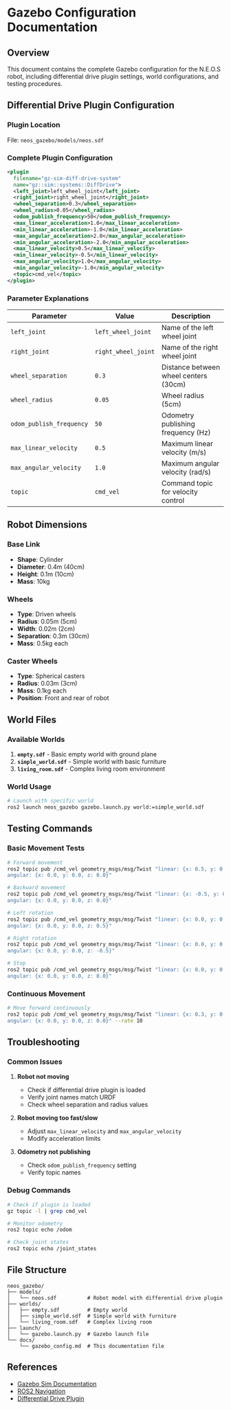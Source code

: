 # Gazebo Configuration Documentation

## Overview
This document contains the complete Gazebo configuration for the N.E.O.S robot, including differential drive plugin settings, world configurations, and testing procedures.

## Differential Drive Plugin Configuration

### Plugin Location
File: `neos_gazebo/models/neos.sdf`

### Complete Plugin Configuration
```xml
<plugin
  filename="gz-sim-diff-drive-system"
  name="gz::sim::systems::DiffDrive">
  <left_joint>left_wheel_joint</left_joint>
  <right_joint>right_wheel_joint</right_joint>
  <wheel_separation>0.3</wheel_separation>
  <wheel_radius>0.05</wheel_radius>
  <odom_publish_frequency>50</odom_publish_frequency>
  <max_linear_acceleration>1.0</max_linear_acceleration>
  <min_linear_acceleration>-1.0</min_linear_acceleration>
  <max_angular_acceleration>2.0</max_angular_acceleration>
  <min_angular_acceleration>-2.0</min_angular_acceleration>
  <max_linear_velocity>0.5</max_linear_velocity>
  <min_linear_velocity>-0.5</min_linear_velocity>
  <max_angular_velocity>1.0</max_angular_velocity>
  <min_angular_velocity>-1.0</min_angular_velocity>
  <topic>cmd_vel</topic>
</plugin>
```

### Parameter Explanations

| Parameter | Value | Description |
|-----------|-------|-------------|
| `left_joint` | `left_wheel_joint` | Name of the left wheel joint |
| `right_joint` | `right_wheel_joint` | Name of the right wheel joint |
| `wheel_separation` | `0.3` | Distance between wheel centers (30cm) |
| `wheel_radius` | `0.05` | Wheel radius (5cm) |
| `odom_publish_frequency` | `50` | Odometry publishing frequency (Hz) |
| `max_linear_velocity` | `0.5` | Maximum linear velocity (m/s) |
| `max_angular_velocity` | `1.0` | Maximum angular velocity (rad/s) |
| `topic` | `cmd_vel` | Command topic for velocity control |

## Robot Dimensions

### Base Link
- **Shape**: Cylinder
- **Diameter**: 0.4m (40cm)
- **Height**: 0.1m (10cm)
- **Mass**: 10kg

### Wheels
- **Type**: Driven wheels
- **Radius**: 0.05m (5cm)
- **Width**: 0.02m (2cm)
- **Separation**: 0.3m (30cm)
- **Mass**: 0.5kg each

### Caster Wheels
- **Type**: Spherical casters
- **Radius**: 0.03m (3cm)
- **Mass**: 0.1kg each
- **Position**: Front and rear of robot

## World Files

### Available Worlds
1. **`empty.sdf`** - Basic empty world with ground plane
2. **`simple_world.sdf`** - Simple world with basic furniture
3. **`living_room.sdf`** - Complex living room environment

### World Usage
```bash
# Launch with specific world
ros2 launch neos_gazebo gazebo.launch.py world:=simple_world.sdf
```

## Testing Commands

### Basic Movement Tests
```bash
# Forward movement
ros2 topic pub /cmd_vel geometry_msgs/msg/Twist "linear: {x: 0.5, y: 0.0, z: 0.0}
angular: {x: 0.0, y: 0.0, z: 0.0}"

# Backward movement
ros2 topic pub /cmd_vel geometry_msgs/msg/Twist "linear: {x: -0.5, y: 0.0, z: 0.0}
angular: {x: 0.0, y: 0.0, z: 0.0}"

# Left rotation
ros2 topic pub /cmd_vel geometry_msgs/msg/Twist "linear: {x: 0.0, y: 0.0, z: 0.0}
angular: {x: 0.0, y: 0.0, z: 0.5}"

# Right rotation
ros2 topic pub /cmd_vel geometry_msgs/msg/Twist "linear: {x: 0.0, y: 0.0, z: 0.0}
angular: {x: 0.0, y: 0.0, z: -0.5}"

# Stop
ros2 topic pub /cmd_vel geometry_msgs/msg/Twist "linear: {x: 0.0, y: 0.0, z: 0.0}
angular: {x: 0.0, y: 0.0, z: 0.0}"
```

### Continuous Movement
```bash
# Move forward continuously
ros2 topic pub /cmd_vel geometry_msgs/msg/Twist "linear: {x: 0.3, y: 0.0, z: 0.0}
angular: {x: 0.0, y: 0.0, z: 0.0}" --rate 10
```

## Troubleshooting

### Common Issues

1. **Robot not moving**
   - Check if differential drive plugin is loaded
   - Verify joint names match URDF
   - Check wheel separation and radius values

2. **Robot moving too fast/slow**
   - Adjust `max_linear_velocity` and `max_angular_velocity`
   - Modify acceleration limits

3. **Odometry not publishing**
   - Check `odom_publish_frequency` setting
   - Verify topic names

### Debug Commands
```bash
# Check if plugin is loaded
gz topic -l | grep cmd_vel

# Monitor odometry
ros2 topic echo /odom

# Check joint states
ros2 topic echo /joint_states
```

## File Structure
```
neos_gazebo/
├── models/
│   └── neos.sdf          # Robot model with differential drive plugin
├── worlds/
│   ├── empty.sdf         # Empty world
│   ├── simple_world.sdf  # Simple world with furniture
│   └── living_room.sdf   # Complex living room
├── launch/
│   └── gazebo.launch.py  # Gazebo launch file
└── docs/
    └── gazebo_config.md  # This documentation file
```

## References
- [Gazebo Sim Documentation](https://gazebosim.org/docs)
- [ROS2 Navigation](https://navigation.ros.org/)
- [Differential Drive Plugin](https://github.com/gazebo-sim/gz-sim/tree/main/src/systems/diff_drive)
